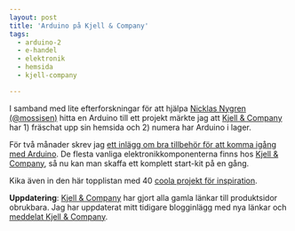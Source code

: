 ```yaml
---
layout: post
title: 'Arduino på Kjell & Company'
tags:
  - arduino-2
  - e-handel
  - elektronik
  - hemsida
  - kjell-company

---
```


I samband med lite efterforskningar för att hjälpa <a target="_blank" href="http://mossisen.se">Nicklas Nygren (@mossisen)</a> hitta en Arduino till ett projekt märkte jag att <a target="_blank" href="http://kjell.com">Kjell & Company</a> har 1) fräschat upp sin hemsida och 2) numera har Arduino i lager.



För två månader skrev jag <a href="https://niklaslindblad.se/2011/10/min-forsta-arduino-uppdatering">ett inlägg om bra tillbehör för att komma igång med Arduino</a>. De flesta vanliga elektronikkomponenterna finns hos <a target="_blank" href="http://kjell.com">Kjell & Company</a>, så nu kan man skaffa ett komplett start-kit på en gång.

Kika även in den här topplistan med 40 <a href="http://hacknmod.com/hack/top-40-arduino-projects-of-the-web/" target="_blank">coola projekt för inspiration</a>.

<b>Uppdatering</b>: <a target="_blank" href="http://kjell.com">Kjell & Company</a> har gjort alla gamla länkar till produktsidor obrukbara. Jag har uppdaterat mitt tidigare blogginlägg med nya länkar och <a href="https://twitter.com/#!/nlindblad/status/149178043989114880" target="_blank">meddelat Kjell & Company</a>.
